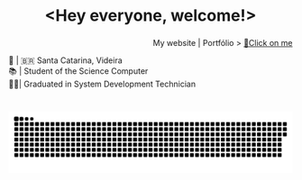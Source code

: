 <h1 align="center">&lt;Hey everyone, welcome!&gt;</h1>

###

<p align="right">My website | Portfólio > <a href="https://heldermartins.vercel.app"> 🥺Click on me</a></p>

<p align="left">📍 | 🇧🇷 Santa Catarina, Videira<br>📚 | Student of the Science Computer<br>🧑‍🎓| Graduated in System Development Technician</p>

###

<br clear="both">

<img src="./github-user-contribution.svg" alt="Snake animation" />

###
